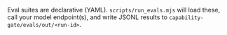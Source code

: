 Eval suites are declarative (YAML). `scripts/run_evals.mjs` will load these,
call your model endpoint(s), and write JSONL results to `capability-gate/evals/out/<run-id>`.


